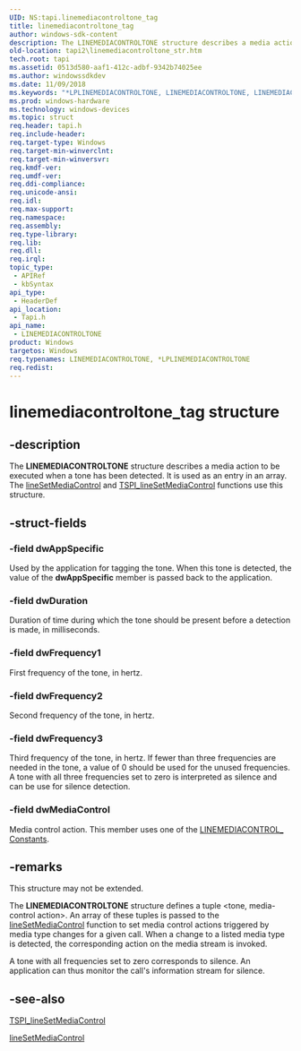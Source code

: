 ```yaml
---
UID: NS:tapi.linemediacontroltone_tag
title: linemediacontroltone_tag
author: windows-sdk-content
description: The LINEMEDIACONTROLTONE structure describes a media action to be executed when a tone has been detected. It is used as an entry in an array. The lineSetMediaControl and TSPI_lineSetMediaControl functions use this structure.
old-location: tapi2\linemediacontroltone_str.htm
tech.root: tapi
ms.assetid: 0513d580-aaf1-412c-adbf-9342b74025ee
ms.author: windowssdkdev
ms.date: 11/09/2018
ms.keywords: "*LPLINEMEDIACONTROLTONE, LINEMEDIACONTROLTONE, LINEMEDIACONTROLTONE structure [TAPI 2.2], LPLINEMEDIACONTROLTONE, LPLINEMEDIACONTROLTONE structure pointer [TAPI 2.2], _tapi2_linemediacontroltone_str, linemediacontroltone_tag, tapi/LINEMEDIACONTROLTONE, tapi/LPLINEMEDIACONTROLTONE, tapi2.linemediacontroltone_str"
ms.prod: windows-hardware
ms.technology: windows-devices
ms.topic: struct
req.header: tapi.h
req.include-header: 
req.target-type: Windows
req.target-min-winverclnt: 
req.target-min-winversvr: 
req.kmdf-ver: 
req.umdf-ver: 
req.ddi-compliance: 
req.unicode-ansi: 
req.idl: 
req.max-support: 
req.namespace: 
req.assembly: 
req.type-library: 
req.lib: 
req.dll: 
req.irql: 
topic_type:
 - APIRef
 - kbSyntax
api_type:
 - HeaderDef
api_location:
 - Tapi.h
api_name:
 - LINEMEDIACONTROLTONE
product: Windows
targetos: Windows
req.typenames: LINEMEDIACONTROLTONE, *LPLINEMEDIACONTROLTONE
req.redist: 
---
```


# linemediacontroltone_tag structure


## -description


The 
<b>LINEMEDIACONTROLTONE</b> structure describes a media action to be executed when a tone has been detected. It is used as an entry in an array. The 
<a href="https://msdn.microsoft.com/5a4fc83a-6bc9-4081-b374-ddb912fb2242">lineSetMediaControl</a> and 
<a href="https://msdn.microsoft.com/e9273bd6-8dc3-4b45-bf0e-a1a10d78a604">TSPI_lineSetMediaControl</a> functions use this structure.


## -struct-fields




### -field dwAppSpecific

Used by the application for tagging the tone. When this tone is detected, the value of the <b>dwAppSpecific</b> member is passed back to the application.


### -field dwDuration

Duration of time during which the tone should be present before a detection is made, in milliseconds.


### -field dwFrequency1

First frequency of the tone, in hertz.


### -field dwFrequency2

Second frequency of the tone, in hertz.


### -field dwFrequency3

Third frequency of the tone, in hertz. If fewer than three frequencies are needed in the tone, a value of 0 should be used for the unused frequencies. A tone with all three frequencies set to zero is interpreted as silence and can be use for silence detection.


### -field dwMediaControl

Media control action. This member uses one of the 
<a href="https://msdn.microsoft.com/1e8aeda8-2810-462a-bfba-0296d854d9aa">LINEMEDIACONTROL_ Constants</a>.


## -remarks



This structure may not be extended.

The 
<b>LINEMEDIACONTROLTONE</b> structure defines a tuple &lt;tone, media-control action&gt;. An array of these tuples is passed to the 
<a href="https://msdn.microsoft.com/5a4fc83a-6bc9-4081-b374-ddb912fb2242">lineSetMediaControl</a> function to set media control actions triggered by media type changes for a given call. When a change to a listed media type is detected, the corresponding action on the media stream is invoked.

A tone with all frequencies set to zero corresponds to silence. An application can thus monitor the call's information stream for silence.




## -see-also




<a href="https://msdn.microsoft.com/e9273bd6-8dc3-4b45-bf0e-a1a10d78a604">TSPI_lineSetMediaControl</a>



<a href="https://msdn.microsoft.com/5a4fc83a-6bc9-4081-b374-ddb912fb2242">lineSetMediaControl</a>
 

 

